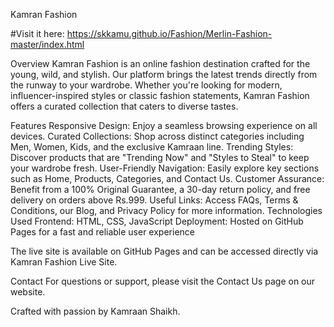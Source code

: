 Kamran Fashion

#Visit it here:
https://skkamu.github.io/Fashion/Merlin-Fashion-master/index.html

Overview
Kamran Fashion is an online fashion destination crafted for the young, wild, and stylish. Our platform brings the latest trends directly from the runway to your wardrobe. Whether you're looking for modern, influencer-inspired styles or classic fashion statements, Kamran Fashion offers a curated collection that caters to diverse tastes.

Features
Responsive Design: Enjoy a seamless browsing experience on all devices.
Curated Collections: Shop across distinct categories including Men, Women, Kids, and the exclusive Kamraan line.
Trending Styles: Discover products that are "Trending Now" and "Styles to Steal" to keep your wardrobe fresh.
User-Friendly Navigation: Easily explore key sections such as Home, Products, Categories, and Contact Us.
Customer Assurance: Benefit from a 100% Original Guarantee, a 30-day return policy, and free delivery on orders above Rs.999.
Useful Links: Access FAQs, Terms & Conditions, our Blog, and Privacy Policy for more information.
Technologies Used
Frontend: HTML, CSS, JavaScript
Deployment: Hosted on GitHub Pages for a fast and reliable user experience

The live site is available on GitHub Pages and can be accessed directly via Kamran Fashion Live Site.



Contact
For questions or support, please visit the Contact Us page on our website.

Crafted with passion by Kamraan Shaikh.

